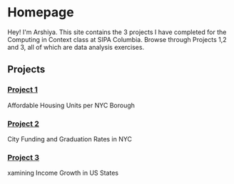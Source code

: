# Homepage

Hey! I'm Arshiya.
This site contains the 3 projects I have completed for the Computing in Context class at SIPA Columbia. Browse through Projects 1,2 and 3, all of which are data analysis exercises.

## Projects

### [Project 1](project_1/project_1.ipynb)

Affordable Housing Units per NYC Borough

### [Project 2](project_2/project_2.ipynb)

City Funding and Graduation Rates in NYC

### [Project 3](project_3/project_3.ipynb)

xamining Income Growth in US States

